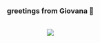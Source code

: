 ### <div align="center">greetings from Giovana 👋</div>  
<br/>  

<div align="center"><img src="https://github-readme-stats.vercel.app/api?username=giovana&show_icons=true&count_private=true&hide_border=true" align="center" /></div>  
